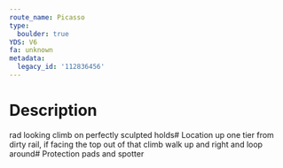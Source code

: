 ```yaml
---
route_name: Picasso
type:
  boulder: true
YDS: V6
fa: unknown
metadata:
  legacy_id: '112836456'
---
```

# Description
rad looking climb on perfectly sculpted holds# Location
up one tier from dirty rail, if facing the top out of that climb walk up and right and loop around# Protection
pads and spotter